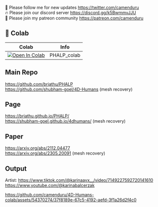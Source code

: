 🐣 Please follow me for new updates https://twitter.com/camenduru <br />
🔥 Please join our discord server https://discord.gg/k5BwmmvJJU <br />
🥳 Please join my patreon community https://patreon.com/camenduru <br />

## 🦒 Colab

| Colab | Info
| --- | --- |
[![Open In Colab](https://colab.research.google.com/assets/colab-badge.svg)](https://colab.research.google.com/github/camenduru/PHALP-colab/blob/main/PHALP_colab.ipynb) | PHALP_colab

## Main Repo
https://github.com/brjathu/PHALP <br />
https://github.com/shubham-goel/4D-Humans (mesh recovery) <br />

## Page
https://brjathu.github.io/PHALP/ <br />
https://shubham-goel.github.io/4dhumans/ (mesh recovery) <br />

## Paper
https://arxiv.org/abs/2112.04477 <br />
https://arxiv.org/abs/2305.20091 (mesh recovery) <br />

## Output
Artist: https://www.tiktok.com/@karinaavx__/video/7149227592720141610 <br />
https://www.youtube.com/@karinabalcerzak

https://github.com/camenduru/4D-Humans-colab/assets/54370274/37f8189e-67c5-4192-aefd-3f1a26d2f4c0
